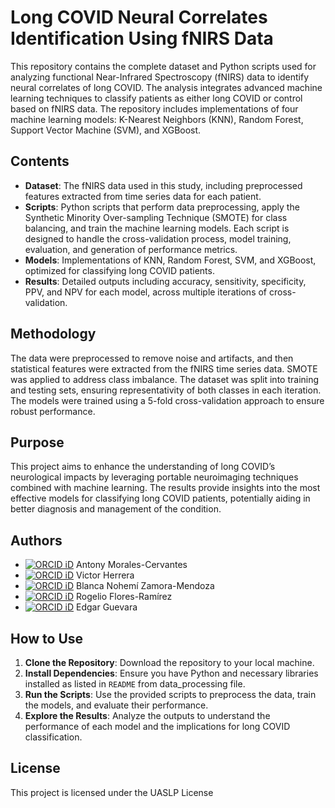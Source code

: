 # Long COVID Neural Correlates Identification Using fNIRS Data

This repository contains the complete dataset and Python scripts used for analyzing functional Near-Infrared Spectroscopy (fNIRS) data to identify neural correlates of long COVID. The analysis integrates advanced machine learning techniques to classify patients as either long COVID or control based on fNIRS data. The repository includes implementations of four machine learning models: K-Nearest Neighbors (KNN), Random Forest, Support Vector Machine (SVM), and XGBoost.

## Contents

- **Dataset**: The fNIRS data used in this study, including preprocessed features extracted from time series data for each patient.
- **Scripts**: Python scripts that perform data preprocessing, apply the Synthetic Minority Over-sampling Technique (SMOTE) for class balancing, and train the machine learning models. Each script is designed to handle the cross-validation process, model training, evaluation, and generation of performance metrics.
- **Models**: Implementations of KNN, Random Forest, SVM, and XGBoost, optimized for classifying long COVID patients.
- **Results**: Detailed outputs including accuracy, sensitivity, specificity, PPV, and NPV for each model, across multiple iterations of cross-validation.

## Methodology

The data were preprocessed to remove noise and artifacts, and then statistical features were extracted from the fNIRS time series data. SMOTE was applied to address class imbalance. The dataset was split into training and testing sets, ensuring representativity of both classes in each iteration. The models were trained using a 5-fold cross-validation approach to ensure robust performance.

## Purpose

This project aims to enhance the understanding of long COVID’s neurological impacts by leveraging portable neuroimaging techniques combined with machine learning. The results provide insights into the most effective models for classifying long COVID patients, potentially aiding in better diagnosis and management of the condition.

## Authors

- [![ORCID iD](https://img.shields.io/badge/ORCID-iD-a6ce39.svg)](https://orcid.org/0000-0003-3669-2638) Antony Morales-Cervantes 
- [![ORCID iD](https://img.shields.io/badge/ORCID-iD-a6ce39.svg)](https://orcid.org/0000-0003-1367-8622) Victor Herrera 
- [![ORCID iD](https://img.shields.io/badge/ORCID-iD-a6ce39.svg)](https://orcid.org/0000-0003-0093-7752) Blanca Nohemí Zamora-Mendoza 
- [![ORCID iD](https://img.shields.io/badge/ORCID-iD-a6ce39.svg)](https://orcid.org/0000-0003-2263-6280) Rogelio Flores-Ramírez 
- [![ORCID iD](https://img.shields.io/badge/ORCID-iD-a6ce39.svg)](https://orcid.org/0000-0002-2313-2810) Edgar Guevara 



## How to Use

1. **Clone the Repository**: Download the repository to your local machine.
2. **Install Dependencies**: Ensure you have Python and necessary libraries installed as listed in `README` from data_processing file.
3. **Run the Scripts**: Use the provided scripts to preprocess the data, train the models, and evaluate their performance.
4. **Explore the Results**: Analyze the outputs to understand the performance of each model and the implications for long COVID classification.

## License

This project is licensed under the UASLP License
